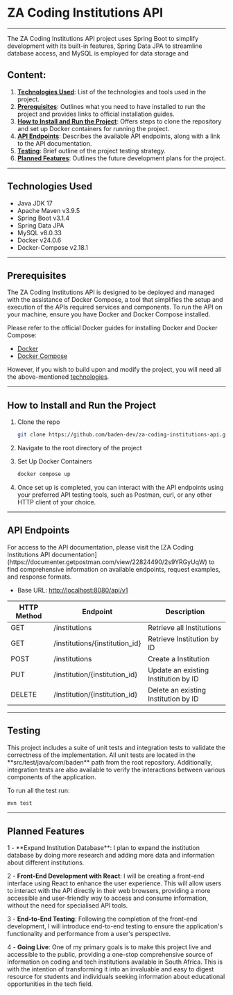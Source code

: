 <h1> ZA Coding Institutions API</h1>

***

The ZA Coding Institutions API project uses Spring Boot to simplify development with its built-in features,
Spring Data JPA to streamline database access, and MySQL is employed for data storage and

<h2>Content:</h2>

1. **[Technologies Used](#technologies-used)**: List of the technologies and tools used in the project.
2. **[Prerequisites](#prerequisites)**: Outlines what you need to have installed to run the project and provides links
   to official installation guides.
3. **[How to Install and Run the Project](#how-to-install-and-run-the-project)**: Offers steps to clone the repository and set up Docker
   containers for running the project.
4. **[API Endpoints](#api-endpoints)**: Describes the available API endpoints, along with a link to the API
   documentation.
5. **[Testing](#testing)**: Brief outline of the project testing strategy.
6. **[Planned Features](#planned-features)**: Outlines the future development plans for the project.

***
<h2 id="technologies-used">Technologies Used</h2>

- Java JDK 17
- Apache Maven v3.9.5
- Spring Boot v3.1.4
- Spring Data JPA
- MySQL v8.0.33
- Docker v24.0.6
- Docker-Compose v2.18.1

***
<h2 id="prerequisites">Prerequisites</h2>
The ZA Coding Institutions API is designed to be deployed and managed with the assistance of Docker Compose, a tool that
simplifies the setup and execution of the APIs required services and components.
To run the API on your machine, ensure you have Docker and Docker Compose installed.

Please refer to the official Docker guides for installing Docker and Docker Compose:

- [Docker](https://docs.docker.com/engine/install/)
- [Docker Compose](https://docs.docker.com/compose/install/)

However, if you wish to build upon and modify the project, you will need all the
above-mentioned [technologies](#technologies-used).

***
<h2 id="how-to-install-and-run-the-project">How to Install and Run the Project</h2>

1. Clone the repo
   ```sh
   git clone https://github.com/baden-dev/za-coding-institutions-api.git
   ```

2. Navigate to the root directory of the project
3. Set Up Docker Containers
   ```sh
   docker compose up
   ```
4. Once set up is completed, you can interact with the API endpoints using your preferred API testing tools, such as
   Postman, curl, or any other HTTP client of your choice.

***
<h2 id="api-endpoints">API Endpoints</h2>
For access to the API documentation, please visit
the [ZA Coding Institutions API documentation](https://documenter.getpostman.com/view/22824490/2s9YRGyUqW) to find
comprehensive information on available endpoints, request examples, and response formats.

- Base URL: [http://localhost:8080/api/v1](http://localhost:8080/api/v1)

| HTTP Method | Endpoint                       | Description                          |
|-------------|--------------------------------|--------------------------------------|
| GET         | /institutions                  | Retrieve all Institutions            |
| GET         | /institutions/{institution_id} | Retrieve Institution by ID           |
| POST        | /institutions                  | Create a Institution                 |
| PUT         | /institution/{institution_id}  | Update an existing Institution by ID |
| DELETE      | /institution/{institution_id}  | Delete an existing Institution by ID |

***
<h2 id="testing">Testing</h2>
This project includes a suite of unit tests and integration tests to validate the correctness of the implementation.
All unit tests are located in the **src/test/java/com/baden** path from the root repository.
Additionally, integration tests are also available to verify the interactions between various components of the
application.

To run all the test run:

   ```sh
   mvn test
   ```

***
<h2 id="planned-features">Planned Features</h2>
1 - **Expand Institution Database**: I plan to expand the institution database by doing more research and adding more
data and information about different institutions.

2 - **Front-End Development with React**: I will be creating a front-end interface using React to enhance the user
experience.
This will allow users to interact with the API directly in their web browsers, providing a more accessible and
user-friendly way to access and consume information, without the need for specialised API tools.

3 - **End-to-End Testing**: Following the completion of the front-end development, I will introduce end-to-end testing
to ensure the application's functionality and performance from a user's perspective.

4 - **Going Live**: One of my primary goals is to make this project live and accessible to the public, providing a
one-stop comprehensive source of information on coding and tech institutions available in South Africa.
This is with the intention of transforming it into an invaluable and easy to digest resource for students and
individuals seeking information about educational opportunities in the tech field.








